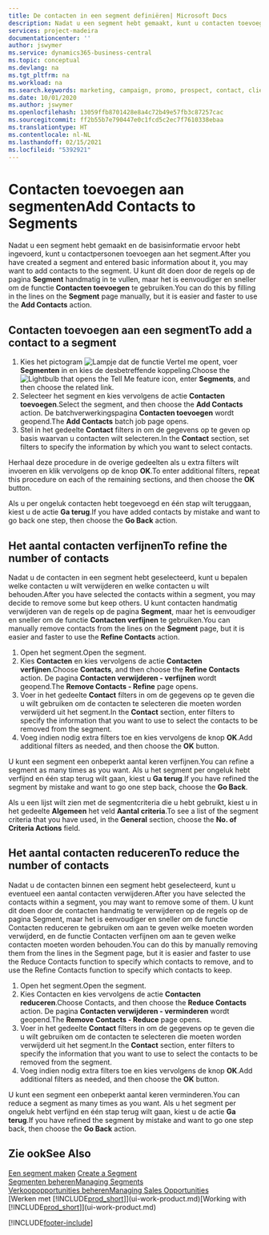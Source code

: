 ```yaml
---
title: De contacten in een segment definiëren| Microsoft Docs
description: Nadat u een segment hebt gemaakt, kunt u contacten toevoegen aan het segment, bijvoorbeeld als onderdeel van een marketingcampagne die is gericht op specifieke klanten of cliënten.
services: project-madeira
documentationcenter: ''
author: jswymer
ms.service: dynamics365-business-central
ms.topic: conceptual
ms.devlang: na
ms.tgt_pltfrm: na
ms.workload: na
ms.search.keywords: marketing, campaign, promo, prospect, contact, client, customer
ms.date: 10/01/2020
ms.author: jswymer
ms.openlocfilehash: 13059ffb8701428e8a4c72b49e57fb3c87257cac
ms.sourcegitcommit: ff2b55b7e790447e0c1fcd5c2ec7f7610338ebaa
ms.translationtype: HT
ms.contentlocale: nl-NL
ms.lasthandoff: 02/15/2021
ms.locfileid: "5392921"
---
```

# <a name="add-contacts-to-segments"></a><span data-ttu-id="d804c-103">Contacten toevoegen aan segmenten</span><span class="sxs-lookup"><span data-stu-id="d804c-103">Add Contacts to Segments</span></span>
<span data-ttu-id="d804c-104">Nadat u een segment hebt gemaakt en de basisinformatie ervoor hebt ingevoerd, kunt u contactpersonen toevoegen aan het segment.</span><span class="sxs-lookup"><span data-stu-id="d804c-104">After you have created a segment and entered basic information about it, you may want to add contacts to the segment.</span></span> <span data-ttu-id="d804c-105">U kunt dit doen door de regels op de pagina **Segment** handmatig in te vullen, maar het is eenvoudiger en sneller om de functie **Contacten toevoegen** te gebruiken.</span><span class="sxs-lookup"><span data-stu-id="d804c-105">You can do this by filling in the lines on the **Segment** page manually, but it is easier and faster to use the **Add Contacts** action.</span></span>

## <a name="to-add-a-contact-to-a-segment"></a><span data-ttu-id="d804c-106">Contacten toevoegen aan een segment</span><span class="sxs-lookup"><span data-stu-id="d804c-106">To add a contact to a segment</span></span>
1. <span data-ttu-id="d804c-107">Kies het pictogram ![Lampje dat de functie Vertel me opent](media/ui-search/search_small.png "Vertel me wat u wilt doen"), voer **Segmenten** in en kies de desbetreffende koppeling.</span><span class="sxs-lookup"><span data-stu-id="d804c-107">Choose the ![Lightbulb that opens the Tell Me feature](media/ui-search/search_small.png "Tell me what you want to do") icon, enter **Segments**, and then choose the related link.</span></span>  
2. <span data-ttu-id="d804c-108">Selecteer het segment en kies vervolgens de actie **Contacten toevoegen**.</span><span class="sxs-lookup"><span data-stu-id="d804c-108">Select the segment, and then choose the **Add Contacts** action.</span></span> <span data-ttu-id="d804c-109">De batchverwerkingspagina **Contacten toevoegen** wordt geopend.</span><span class="sxs-lookup"><span data-stu-id="d804c-109">The **Add Contacts** batch job page opens.</span></span>
3. <span data-ttu-id="d804c-110">Stel in het gedeelte **Contact** filters in om de gegevens op te geven op basis waarvan u contacten wilt selecteren.</span><span class="sxs-lookup"><span data-stu-id="d804c-110">In the **Contact** section, set filters to specify the information by which you want to select contacts.</span></span>

<span data-ttu-id="d804c-111">Herhaal deze procedure in de overige gedeelten als u extra filters wilt invoeren en klik vervolgens op de knop **OK**.</span><span class="sxs-lookup"><span data-stu-id="d804c-111">To enter additional filters, repeat this procedure on each of the remaining sections, and then choose the **OK** button.</span></span>

<span data-ttu-id="d804c-112">Als u per ongeluk contacten hebt toegevoegd en één stap wilt teruggaan, kiest u de actie **Ga terug**.</span><span class="sxs-lookup"><span data-stu-id="d804c-112">If you have added contacts by mistake and want to go back one step, then choose the **Go Back** action.</span></span>

## <a name="to-refine-the-number-of-contacts"></a><span data-ttu-id="d804c-113">Het aantal contacten verfijnen</span><span class="sxs-lookup"><span data-stu-id="d804c-113">To refine the number of contacts</span></span>
<span data-ttu-id="d804c-114">Nadat u de contacten in een segment hebt geselecteerd, kunt u bepalen welke contacten u wilt verwijderen en welke contacten u wilt behouden.</span><span class="sxs-lookup"><span data-stu-id="d804c-114">After you have selected the contacts within a segment, you may decide to remove some but keep others.</span></span> <span data-ttu-id="d804c-115">U kunt contacten handmatig verwijderen van de regels op de pagina **Segment**, maar het is eenvoudiger en sneller om de functie **Contacten verfijnen** te gebruiken.</span><span class="sxs-lookup"><span data-stu-id="d804c-115">You can manually remove contacts from the lines on the **Segment** page, but it is easier and faster to use the **Refine Contacts** action.</span></span>

1. <span data-ttu-id="d804c-116">Open het segment.</span><span class="sxs-lookup"><span data-stu-id="d804c-116">Open the segment.</span></span>
2. <span data-ttu-id="d804c-117">Kies **Contacten** en kies vervolgens de actie **Contacten verfijnen**.</span><span class="sxs-lookup"><span data-stu-id="d804c-117">Choose **Contacts**, and then choose the **Refine Contacts** action.</span></span> <span data-ttu-id="d804c-118">De pagina **Contacten verwijderen - verfijnen** wordt geopend.</span><span class="sxs-lookup"><span data-stu-id="d804c-118">The **Remove Contacts - Refine** page opens.</span></span>
3. <span data-ttu-id="d804c-119">Voer in het gedeelte **Contact** filters in om de gegevens op te geven die u wilt gebruiken om de contacten te selecteren die moeten worden verwijderd uit het segment.</span><span class="sxs-lookup"><span data-stu-id="d804c-119">In the **Contact** section, enter filters to specify the information that you want to use to select the contacts to be removed from the segment.</span></span>
4. <span data-ttu-id="d804c-120">Voeg indien nodig extra filters toe en kies vervolgens de knop **OK**.</span><span class="sxs-lookup"><span data-stu-id="d804c-120">Add additional filters as needed, and then choose the **OK** button.</span></span>

<span data-ttu-id="d804c-121">U kunt een segment een onbeperkt aantal keren verfijnen.</span><span class="sxs-lookup"><span data-stu-id="d804c-121">You can refine a segment as many times as you want.</span></span> <span data-ttu-id="d804c-122">Als u het segment per ongeluk hebt verfijnd en één stap terug wilt gaan, kiest u **Ga terug**.</span><span class="sxs-lookup"><span data-stu-id="d804c-122">If you have refined the segment by mistake and want to go one step back, choose the **Go Back**.</span></span>

<span data-ttu-id="d804c-123">Als u een lijst wilt zien met de segmentcriteria die u hebt gebruikt, kiest u in het gedeelte **Algemeen** het veld **Aantal criteria**.</span><span class="sxs-lookup"><span data-stu-id="d804c-123">To see a list of the segment criteria that you have used, in the **General** section, choose the **No. of Criteria Actions** field.</span></span>

## <a name="to-reduce-the-number-of-contacts"></a><span data-ttu-id="d804c-124">Het aantal contacten reduceren</span><span class="sxs-lookup"><span data-stu-id="d804c-124">To reduce the number of contacts</span></span>
<span data-ttu-id="d804c-125">Nadat u de contacten binnen een segment hebt geselecteerd, kunt u eventueel een aantal contacten verwijderen.</span><span class="sxs-lookup"><span data-stu-id="d804c-125">After you have selected the contacts within a segment, you may want to remove some of them.</span></span> <span data-ttu-id="d804c-126">U kunt dit doen door de contacten handmatig te verwijderen op de regels op de pagina Segment, maar het is eenvoudiger en sneller om de functie Contacten reduceren te gebruiken om aan te geven welke moeten worden verwijderd, en de functie Contacten verfijnen om aan te geven welke contacten moeten worden behouden.</span><span class="sxs-lookup"><span data-stu-id="d804c-126">You can do this by manually removing them from the lines in the Segment page, but it is easier and faster to use the Reduce Contacts function to specify which contacts to remove, and to use the Refine Contacts function to specify which contacts to keep.</span></span>

1. <span data-ttu-id="d804c-127">Open het segment.</span><span class="sxs-lookup"><span data-stu-id="d804c-127">Open the segment.</span></span>
2. <span data-ttu-id="d804c-128">Kies Contacten en kies vervolgens de actie **Contacten reduceren**.</span><span class="sxs-lookup"><span data-stu-id="d804c-128">Choose Contacts, and then choose the **Reduce Contacts** action.</span></span> <span data-ttu-id="d804c-129">De pagina **Contacten verwijderen - verminderen** wordt geopend.</span><span class="sxs-lookup"><span data-stu-id="d804c-129">The **Remove Contacts - Reduce** page opens.</span></span>
3. <span data-ttu-id="d804c-130">Voer in het gedeelte **Contact** filters in om de gegevens op te geven die u wilt gebruiken om de contacten te selecteren die moeten worden verwijderd uit het segment.</span><span class="sxs-lookup"><span data-stu-id="d804c-130">In the **Contact** section, enter filters to specify the information that you want to use to select the contacts to be removed from the segment.</span></span>
4. <span data-ttu-id="d804c-131">Voeg indien nodig extra filters toe en kies vervolgens de knop **OK**.</span><span class="sxs-lookup"><span data-stu-id="d804c-131">Add additional filters as needed, and then choose the **OK** button.</span></span>

<span data-ttu-id="d804c-132">U kunt een segment een onbeperkt aantal keren verminderen.</span><span class="sxs-lookup"><span data-stu-id="d804c-132">You can reduce a segment as many times as you want.</span></span> <span data-ttu-id="d804c-133">Als u het segment per ongeluk hebt verfijnd en één stap terug wilt gaan, kiest u de actie **Ga terug**.</span><span class="sxs-lookup"><span data-stu-id="d804c-133">If you have refined the segment by mistake and want to go one step back, then choose the **Go Back** action.</span></span>

## <a name="see-also"></a><span data-ttu-id="d804c-134">Zie ook</span><span class="sxs-lookup"><span data-stu-id="d804c-134">See Also</span></span>
<span data-ttu-id="d804c-135">[Een segment maken](marketing-how-create-segment.md) </span><span class="sxs-lookup"><span data-stu-id="d804c-135">[Create a Segment](marketing-how-create-segment.md) </span></span>  
[<span data-ttu-id="d804c-136">Segmenten beheren</span><span class="sxs-lookup"><span data-stu-id="d804c-136">Managing Segments</span></span>](marketing-segments.md)  
[<span data-ttu-id="d804c-137">Verkoopopportunities beheren</span><span class="sxs-lookup"><span data-stu-id="d804c-137">Managing Sales Opportunities</span></span>](marketing-manage-sales-opportunities.md)  
<span data-ttu-id="d804c-138">[Werken met [!INCLUDE[prod_short](includes/prod_short.md)]](ui-work-product.md)</span><span class="sxs-lookup"><span data-stu-id="d804c-138">[Working with [!INCLUDE[prod_short](includes/prod_short.md)]](ui-work-product.md)</span></span>  


[!INCLUDE[footer-include](includes/footer-banner.md)]